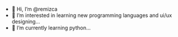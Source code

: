- 👋 Hi, I’m @remizca
- 👀 I’m interested in learning new programming languages and ui/ux designing...
- 🌱 I’m currently learning python...



<!---
remizca/remizca is a ✨ special ✨ repository because its `README.md` (this file) appears on your GitHub profile.
You can click the Preview link to take a look at your changes.
--->
